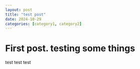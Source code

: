 ```yaml
---
layout: post
title: "test post"
date: 2024-10-29
categories: [category1, category2]
---
```


# First post. testing some things

test test test 